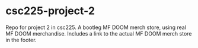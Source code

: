 # csc225-project-2
Repo for project 2 in csc225.  A bootleg MF DOOM merch store, using real MF DOOM merchandise.  Includes a link to the actual MF DOOM merch store in the footer.
